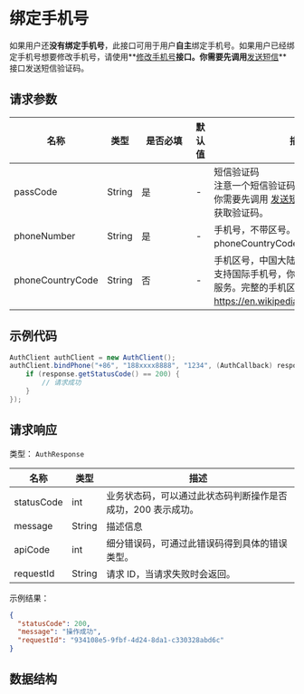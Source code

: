 # 绑定手机号

<LastUpdated />

如果用户还**没有绑定手机号**，此接口可用于用户**自主**绑定手机号。如果用户已经绑定手机号想要修改手机号，请使用**[修改手机号](./update-phone.md)**接口。你需要先调用**[发送短信](../消息服务/send-sms.md)**接口发送短信验证码。

## 请求参数

| 名称             | 类型   | <div style="width:80px">是否必填</div> | 默认值 | <div style="width:300px">描述</div>                                                                                                                                                                           | <div style="width:200px"></div>示例值</div> |
| ---------------- | ------ | -------------------------------------- | ------ | ------------------------------------------------------------------------------------------------------------------------------------------------------------------------------------------------------------- | ------------------------------------------- |
| passCode         | String | 是                                     | -      | 短信验证码<br/>注意一个短信验证码指南使用一次，且有过期时间。<br/>你需要先调用 [发送短信](../消息服务/send-sms.md)（场景值为 `CHANNEL_BIND_PHONE`）接口获取验证码。                                           | `123456`                                    |
| phoneNumber      | String | 是                                     | -      | 手机号，不带区号。如果是国外手机号，请在 phoneCountryCode 参数中指定区号。                                                                                                                                    | `188xxxx8888`                               |
| phoneCountryCode | String | 否                                     | -      | 手机区号，中国大陆手机号可不填。GenAuth 短信服务暂不内置支持国际手机号，你需要在 GenAuth 控制台配置对应的国际短信服务。完整的手机区号列表可参阅 https://en.wikipedia.org/wiki/List_of_country_calling_codes。 | `+86`                                       |

## 示例代码

```java
AuthClient authClient = new AuthClient();
authClient.bindPhone("+86", "188xxxx8888", "1234", (AuthCallback) response -> {
    if (response.getStatusCode() == 200) {
        // 请求成功
    }
});
```

## 请求响应

类型： `AuthResponse`

| 名称       | 类型   | 描述                                                         |
| ---------- | ------ | ------------------------------------------------------------ |
| statusCode | int    | 业务状态码，可以通过此状态码判断操作是否成功，200 表示成功。 |
| message    | String | 描述信息                                                     |
| apiCode    | int    | 细分错误码，可通过此错误码得到具体的错误类型。               |
| requestId  | String | 请求 ID，当请求失败时会返回。                                |

示例结果：

```json
{
  "statusCode": 200,
  "message": "操作成功",
  "requestId": "934108e5-9fbf-4d24-8da1-c330328abd6c"
}
```

## 数据结构
